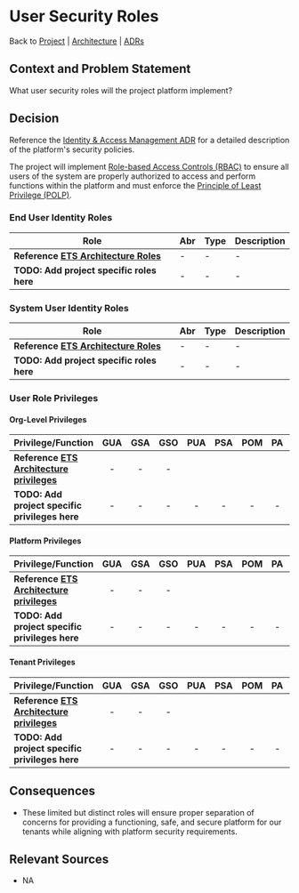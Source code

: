 # User Security Roles

Back to [Project](../../README.md) | [Architecture](../README.md) | [ADRs](README.md)

## Context and Problem Statement

What user security roles will the project platform implement?

## Decision

Reference the [Identity & Access Management ADR](identity-and-access-mgmt.md) for a detailed description of the platform's security policies.

The project will implement [Role-based Access Controls (RBAC)](../dictionary.md#role-based-access-control---rbac) to ensure all users of the system are properly authorized to access and perform functions within the platform and must enforce the [Principle of Least Privilege (POLP)](../dictionary.md#principle-of-least-privilege---polp).

### End User Identity Roles

|Role|Abr|Type|Description|
|----|---|----|-----------|
|**Reference [ETS Architecture Roles](https://github.com/mygainwell/ets-architecture/tree/main/architecture-decision-records/user-security-roles.md#end-user-identity-roles)**|-|-|-|
|**TODO: Add project specific roles here**|-|-|-|-|-|-|-|-|-|-|-|-|-|

### System User Identity Roles

|Role|Abr|Type|Description|
|----|---|----|-----------|
|**Reference [ETS Architecture Roles](https://github.com/mygainwell/ets-architecture/tree/main/architecture-decision-records/user-security-roles.md#system-user-identity-roles)**|-|-|-|
|**TODO: Add project specific roles here**|-|-|-|-|-|-|-|-|-|-|-|-|-|

### User Role Privileges

#### Org-Level Privileges

|Privilege/Function|GUA|GSA|GSO|PUA|PSA|POM|PA|PD|TDE|TDS|TDA|PMA|PSS|
|--------|:-:|:-:|:-:|:-:|:-:|:-:|:-:|:-:|:-:|:-:|:-:|:-:|:-:|
|**Reference [ETS Architecture privileges](https://github.com/mygainwell/ets-architecture/tree/main/architecture-decision-records/user-security-roles.md#org-level-privileges)**|-|-|-|
|**TODO: Add project specific privileges here**|-|-|-|-|-|-|-|-|-|-|-|-|-|

#### Platform Privileges

|Privilege/Function|GUA|GSA|GSO|PUA|PSA|POM|PA|PD|TDE|TDS|TDA|PMA|PSS|
|--------|:-:|:-:|:-:|:-:|:-:|:-:|:-:|:-:|:-:|:-:|:-:|:-:|:-:|
|**Reference [ETS Architecture privileges](https://github.com/mygainwell/ets-architecture/tree/main/architecture-decision-records/user-security-roles.md#platform-privileges)**|-|-|-|
|**TODO: Add project specific privileges here**|-|-|-|-|-|-|-|-|-|-|-|-|-|

#### Tenant Privileges

|Privilege/Function|GUA|GSA|GSO|PUA|PSA|POM|PA|PD|TDE|TDS|TDA|PMA|PSS|
|--------|:-:|:-:|:-:|:-:|:-:|:-:|:-:|:-:|:-:|:-:|:-:|:-:|:-:|
|**Reference [ETS Architecture privileges](https://github.com/mygainwell/ets-architecture/tree/main/architecture-decision-records/user-security-roles.md#tenant-privileges)**|-|-|-|
|**TODO: Add project specific privileges here**|-|-|-|-|-|-|-|-|-|-|-|-|-|

## Consequences

- These limited but distinct roles will ensure proper separation of concerns for providing a functioning, safe, and secure platform for our tenants while aligning with platform security requirements.

## Relevant Sources

- NA
